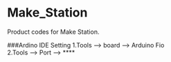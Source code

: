 # Make_Station
Product codes for Make Station.

###Ardino IDE Setting
1.Tools --> board --> Arduino Fio <br>
2.Tools --> Port --> ****         <br>


